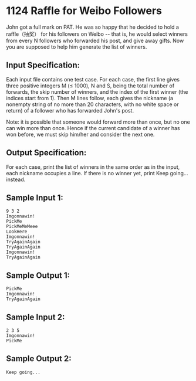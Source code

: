 # 1124 Raffle for Weibo Followers
John got a full mark on PAT. He was so happy that he decided to hold a raffle（抽奖） for his followers on Weibo -- that is, he would select winners from every N followers who forwarded his post, and give away gifts. Now you are supposed to help him generate the list of winners.

## Input Specification:
Each input file contains one test case. For each case, the first line gives three positive integers M (≤ 1000), N and S, being the total number of forwards, the skip number of winners, and the index of the first winner (the indices start from 1). Then M lines follow, each gives the nickname (a nonempty string of no more than 20 characters, with no white space or return) of a follower who has forwarded John's post.

Note: it is possible that someone would forward more than once, but no one can win more than once. Hence if the current candidate of a winner has won before, we must skip him/her and consider the next one.

## Output Specification:
For each case, print the list of winners in the same order as in the input, each nickname occupies a line. If there is no winner yet, print Keep going... instead.

## Sample Input 1:
    9 3 2
    Imgonnawin!
    PickMe
    PickMeMeMeee
    LookHere
    Imgonnawin!
    TryAgainAgain
    TryAgainAgain
    Imgonnawin!
    TryAgainAgain

## Sample Output 1:
    PickMe
    Imgonnawin!
    TryAgainAgain

## Sample Input 2:
    2 3 5
    Imgonnawin!
    PickMe

## Sample Output 2:
    Keep going...